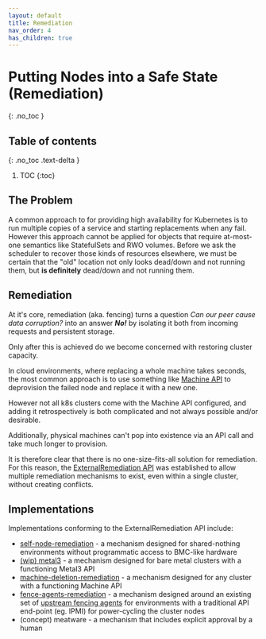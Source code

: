 ```yaml
---
layout: default
title: Remediation
nav_order: 4
has_children: true
---
```


<!-- markdownlint-disable-next-line MD025 -->
# Putting Nodes into a Safe State (Remediation)

{: .no_toc }

## Table of contents

{: .no_toc .text-delta }

1. TOC
{:toc}

## The Problem

A common approach to for providing high availability for Kubernetes is to run
multiple copies of a service and starting replacements when any fail.  However
this approach cannot be applied for objects that require at-most-one semantics
like StatefulSets and RWO volumes.  Before we ask the scheduler to recover those
kinds of resources elsewhere, we must be certain that the "old" location not
only looks dead/down and not running them, but **is definitely** dead/down and not
running them.

## Remediation

At it's core, remediation (aka. fencing) turns a question _Can our peer cause
data corruption?_ into an answer _**No!**_ by isolating it both from incoming
requests and persistent storage.

Only after this is achieved do we become concerned with restoring cluster
capacity.

In cloud environments, where replacing a whole machine takes seconds, the most
common approach is to use something like 
[Machine API](https://github.com/kubernetes-sigs/cluster-api/blob/HEAD/docs/proposals/20181121-machine-api.md) 
to deprovision the failed node and replace it with a new one.

However not all k8s clusters come with the Machine API configured, and adding it
retrospectively is both complicated and not always possible and/or desirable.

Additionally, physical machines can't pop into existence via an API call and
take much longer to provision.

It is therefore clear that there is no one-size-fits-all solution for
remediation.  For this reason, the [ExternalRemediation API](https://github.com/kubernetes-sigs/cluster-api/blob/HEAD/docs/proposals/20191030-machine-health-checking.md)
was established to allow multiple remediation mechanisms to exist, even within a
single cluster, without creating conflicts.

## Implementations

Implementations conforming to the ExternalRemediation API include:

* [self-node-remediation](/remediation/self-node-remediation/self-node-remediation/) - a mechanism designed for shared-nothing environments without programmatic access to BMC-like hardware
* [(wip) metal3](https://github.com/metal3-io/cluster-api-provider-metal3/pull/157) - a mechanism designed for bare metal clusters with a functioning Metal3 API
* [machine-deletion-remediation](https://github.com/medik8s/machine-deletion-remediation) - a mechanism designed for any cluster with a functioning Machine API
* [fence-agents-remediation](https://github.com/medik8s/fence-agents-remediation) - a mechanism designed around an existing set of [upstream fencing agents](https://github.com/ClusterLabs/fence-agents) for environments with a traditional API end-point (eg. IPMI) for power-cycling the cluster nodes
* (concept) meatware - a mechanism that includes explicit approval by a human
